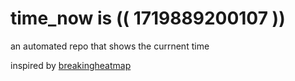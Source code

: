 # time_now is (( 1719889200107 ))

an automated repo that shows the currnent time

inspired by [breakingheatmap](https://github.com/breakingheatmap/breakingheatmap)